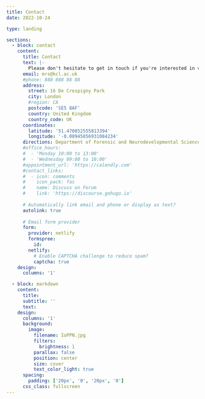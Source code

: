 ```yaml
---
title: Contact
date: 2022-10-24

type: landing

sections:
  - block: contact
    content:
      title: Contact
      text: |-
        Please don't hesitate to get in touch if you're interested in volunteering for one of our studies, collaborating on a research project or simply curious about our work!
      email: mrs@kcl.ac.uk
      #phone: 888 888 88 88
      address:
        street: 16 De Crespigny Park
        city: London
        #region: CA
        postcode: 'SE5 8AF'
        country: United Kingdom
        country_code: UK
      coordinates:
        latitude: '51.470852555813394'
        longitude: '-0.08945856931084234'
      directions: Department of Forensic and Neurodevelopmental Sciences, IoPPN Main Building (Floor 1)
      #office_hours:
      #  - 'Monday 10:00 to 13:00'
      #  - 'Wednesday 09:00 to 10:00'
      #appointment_url: 'https://calendly.com'
      #contact_links:
      #  - icon: comments
      #    icon_pack: fas
      #    name: Discuss on Forum
      #    link: 'https://discourse.gohugo.io'
    
      # Automatically link email and phone or display as text?
      autolink: true
    
      # Email form provider
      form:
        provider: netlify
        formspree:
          id:
        netlify:
          # Enable CAPTCHA challenge to reduce spam?
          captcha: true
    design:
      columns: '1'

  - block: markdown
    content:
      title:
      subtitle: ''
      text:
    design:
      columns: '1'
      background:
        image: 
          filename: IoPPN.jpg
          filters:
            brightness: 1
          parallax: false
          position: center
          size: cover
          text_color_light: true
      spacing:
        padding: ['20px', '0', '20px', '0']
      css_class: fullscreen
---
```

